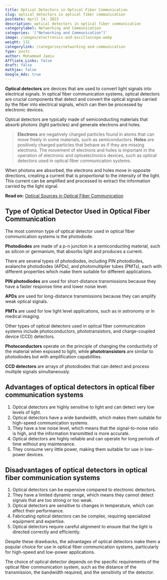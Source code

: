 ```yaml
---
title: Optical Detectors in Optical Fiber Communication
slug: optical detectors in optical fiber communication
postdate: April 14, 2023
description: optical detectors in optical fiber communication
categorylabel: Networking and Communication
categories: '["Networking and Communication"]'
image: /images/electronics-and-oscilloscope.webp
weight: 132
categorylink: /categories/networking-and-communication
type: posts
author: Mohammad Jamiu
Affliate_Links: false
draft: false
mathjax: false
Google_Ads: true
---
```

**Optical detectors** are devices that are used to convert light signals into electrical signals. In optical fiber communication systems, optical detectors are crucial components that detect and convert the optical signals carried by the fiber into electrical signals, which can then be processed by electronic devices.

Optical detectors are typically made of semiconducting materials that absorb photons (light particles) and generate electrons and holes. 

> **Electrons** are negatively charged particles found in atoms that can move freely in some materials, such as semiconductors. **Holes** are positively charged particles that behave as if they are missing electrons. The movement of electrons and holes is important in the operation of electronic and optoelectronics devices, such as optical detectors used in optical fiber communication systems.

When photons are absorbed, the electrons and holes move in opposite directions, creating a current that is proportional to the intensity of the light. This current can be amplified and processed to extract the information carried by the light signal.

**Read on:** [Optical Sources in Optical Fiber Communication](/networking/optical-sources-in-optical-fiber-communication/)

## Type of Optical Detector Used in Optical Fiber Communication

The most common type of optical detector used in optical fiber communication systems is the photodiode. 

**Photodiodes** are made of a p-n junction in a semiconducting material, such as silicon or germanium, that absorbs light and produces a current. 

There are several types of photodiodes, including PIN photodiodes, avalanche photodiodes (APDs), and photomultiplier tubes (PMTs), each with different properties which make them suitable for different applications. 

**PIN photodiodes** are used for short-distance transmissions because they have a faster response time and lower noise level.

**APDs** are used for long-distance transmissions because they can amplify weak optical signals. 

**PMTs** are used for low light level applications, such as in astronomy or in medical imaging.

Other types of optical detectors used in optical fiber communication systems include photoconductors, phototransistors, and charge-coupled device (CCD) detectors.

**Photoconductors** operate on the principle of changing the conductivity of the material when exposed to light, while **phototransistors** are similar to photodiodes but with amplification capabilities. 

**CCD detectors** are arrays of photodiodes that can detect and process multiple signals simultaneously.

## Advantages of optical detectors in optical fiber communication systems

1. Optical detectors are highly sensitive to light and can detect very low levels of light.
2. Optical detectors have a wide bandwidth, which makes them suitable for high-speed communication systems.
3. They have a low noise level, which means that the signal-to-noise ratio is high, and the information transmitted is more accurate.
4. Optical detectors are highly reliable and can operate for long periods of time without any maintenance.
5. They consume very little power, making them suitable for use in low-power devices.

## Disadvantages of optical detectors in optical fiber communication systems

1. Optical detectors can be expensive compared to electronic detectors.
2. They have a limited dynamic range, which means they cannot detect signals that are too strong or too weak.
3. Optical detectors are sensitive to changes in temperature, which can affect their performance.
4. Fabricating optical detectors can be complex, requiring specialized equipment and expertise.
5. Optical detectors require careful alignment to ensure that the light is directed correctly and efficiently.

Despite these drawbacks, the advantages of optical detectors make them a popular choice for use in optical fiber communication systems, particularly for high-speed and low-power applications.

The choice of optical detector depends on the specific requirements of the optical fiber communication system, such as the distance of the transmission, the bandwidth required, and the sensitivity of the detector.